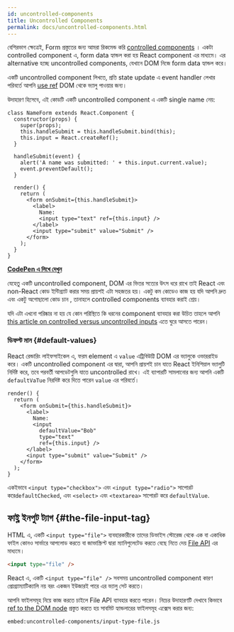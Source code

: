 ```yaml
---
id: uncontrolled-components
title: Uncontrolled Components
permalink: docs/uncontrolled-components.html
---
```


বেশিরভাগ ক্ষেত্রেই, Form প্রস্তুতের জন্য আমরা রিকমেন্ড করি [controlled components](/docs/forms.html#controlled-components) । একটা controlled component এ, form data হ্যান্ডল করা হয় React component এর মাধ্যমে। এর alternative হচ্ছে uncontrolled components, যেখানে DOM নিজে form data হ্যান্ডল করে।

একটি uncontrolled component লিখতে, প্রতি state update এ event handler লেখার পরিবর্তে আপনি   [use ref](/docs/refs-and-the-dom.html) DOM থেকে ভ্যালু পাওয়ার জন্য।

উদাহারণ হিসেবে, এই কোডটি একটি uncontrolled component এ একটি single name নেয়:

```javascript{5,9,18}
class NameForm extends React.Component {
  constructor(props) {
    super(props);
    this.handleSubmit = this.handleSubmit.bind(this);
    this.input = React.createRef();
  }

  handleSubmit(event) {
    alert('A name was submitted: ' + this.input.current.value);
    event.preventDefault();
  }

  render() {
    return (
      <form onSubmit={this.handleSubmit}>
        <label>
          Name:
          <input type="text" ref={this.input} />
        </label>
        <input type="submit" value="Submit" />
      </form>
    );
  }
}
```

[**CodePen এ লিখে দেখুন**](https://codepen.io/gaearon/pen/WooRWa?editors=0010)

যেহেতু একটি uncontrolled component, DOM এর ভিতর সত্যের উৎস ধরে রাখে তাই React এবং non-React কোড ইন্টিগ্র্যাট করার সময় প্রায়শই এটা সহজতর হয়। একটু কম কোডেও কাজ হয় যদি আপনি দ্রুত এবং একটু অগোছালো কোড চান , তানাহলে controlled components ব্যাবহার করাই শ্রেয়।

যদি এটা এখনো পরিষ্কার না হয় যে কোন পরিস্থিতে কি ধরনের component ব্যাবহার করা উচিত তাহলে আপনি [this article on controlled versus uncontrolled inputs](https://goshakkk.name/controlled-vs-uncontrolled-inputs-react/) এতে ঘুরে আসতে পারেন।

### ডিফল্ট মান {#default-values}

React রেন্ডারিং লাইফসাইকেল এ, ফরম element এ `value` এট্রিবিউট্টি DOM এর ভ্যালুকে ওভাররাইড করে। একটি uncontrolled component এর দ্বারা, আপনি প্রায়শই চান যাতে React ইনিশিয়াল ভ্যালুটি নির্দিষ্ট করে, তবে পরবর্তী আপডেটগুলি যাতে uncontrolled রাখে। এই ব্যাপারটি সামলানোর জন্য আপনি একটি `defaultVaTue` নিরদিষ্ট করে দিতে পারেন `value` এর পরিবর্তে।

```javascript{7}
render() {
  return (
    <form onSubmit={this.handleSubmit}>
      <label>
        Name:
        <input
          defaultValue="Bob"
          type="text"
          ref={this.input} />
      </label>
      <input type="submit" value="Submit" />
    </form>
  );
}
```

একইভাবে `<input type="checkbox">` এবং `<input type="radio">` সাপোরট করে`defaultChecked`, এবং `<select>` এবং `<textarea>` সাপোরট করে `defaultValue`.

## ফাই্ল ইনপুট ট্যাগ {#the-file-input-tag}

HTML এ, একটি `<input type="file">` ব্যবহারকারীকে তাদের ডিভাইস স্টোরেজ থেকে এক বা একাধিক ফাইল কোনও সার্ভারে আপলোড করতে বা জাভাস্ক্রিপ্ট দ্বারা ম্যানিপুলেটেড করতে  বেছে নিতে দেয় [File API](https://developer.mozilla.org/en-US/docs/Web/API/File/Using_files_from_web_applications) এর মাধ্যমে।

```html
<input type="file" />
```

React এ, একটি `<input type="file" />` সবসময় uncontrolled component কারণ প্রোগ্র্যাম্যাটিক্যালি নয় বরং একজন ইউজারই পারে এর ভ্যালু সেট করতে।

আপনি ফাইলসমূহ নিয়ে কাজ করতে চাইলে File API ব্যাবহার করতে পারেন। নিচের উদাহারণটি দেখাবে কিভাবে [ref to the DOM node](/docs/refs-and-the-dom.html) প্রস্তুত করতে হয় সাবমিট হ্যান্ডলারের ফাইলসমূহ এক্সেস করার জন্য:

`embed:uncontrolled-components/input-type-file.js`

[](codepen://uncontrolled-components/input-type-file)

